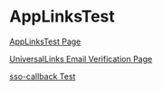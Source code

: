 # AppLinksTest

[AppLinksTest Page](https://andrebispo5.github.io/)

[UniversalLinks Email Verification Page](https://andrebispo5.github.io/finish-signup?email=abispo+email22@bitwarden.com&token=BwRegistrationEmailVerificationToken_CfDJ8BeaQ0pIZqRGp7BMnMDNxJNHFwSKqZuqRLfmFBeFleuYgBm2Qjb9PF65SufDQaUQS_gG3tbvd-pgTb3X3xqTu1e6MsKboR2htHsn9JwOyPsruKqAiBtfTQIHtSkweerOoJtPg35jTsQVhKTZ-OxAytlVhb1rXU-fjhf21eSGWJQvdszhmNuXd9v4RZTDkQDG9YHUqycaQ-tzBe82tWJ-ZUUAzlbrIEC9yqdIeiNEHHoVU1_ElLYUavB_BJ-y70j_JyrbsHe_Tn3VPe5w3bHCallhCzFGqudrAkzbE9c_R8ag3GTgR-9ecyXtYk9f58zxBtpnghUGgkaHa7G_eouAhFufSEzGm3Io3Rq5ZTbe1DvE&fromEmail=true)

[sso-callback Test](bitwarden://sso-callback)

